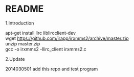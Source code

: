 README
=======================================
1.Introduction

apt-get install lirc liblircclient-dev  
wget https://github.com/irapp/irxmms2/archive/master.zip  
unzip master.zip  
gcc -o irxmms2 -llirc_client irxmms2.c  


2.Update

2014030501 add this repo and test program

